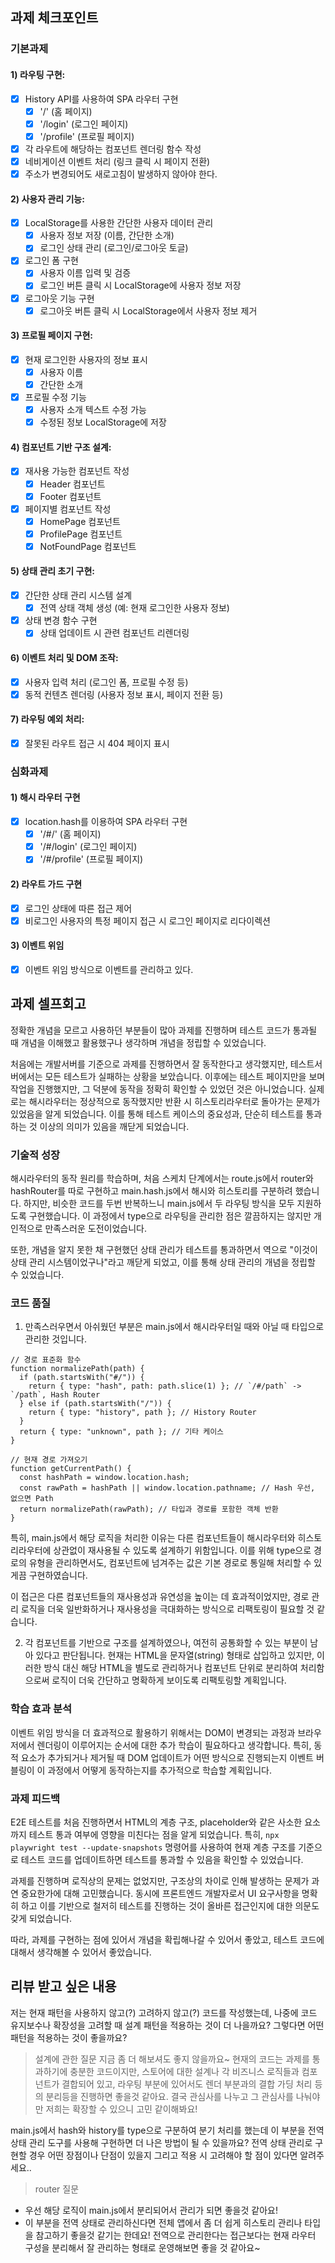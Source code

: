 ## 과제 체크포인트

### 기본과제

#### 1) 라우팅 구현:
- [x] History API를 사용하여 SPA 라우터 구현
  - [x] '/' (홈 페이지)
  - [x] '/login' (로그인 페이지)
  - [x] '/profile' (프로필 페이지)
- [x] 각 라우트에 해당하는 컴포넌트 렌더링 함수 작성
- [x] 네비게이션 이벤트 처리 (링크 클릭 시 페이지 전환)
- [x] 주소가 변경되어도 새로고침이 발생하지 않아야 한다.

#### 2) 사용자 관리 기능:
- [x] LocalStorage를 사용한 간단한 사용자 데이터 관리
  - [x] 사용자 정보 저장 (이름, 간단한 소개)
  - [x] 로그인 상태 관리 (로그인/로그아웃 토글)
- [x] 로그인 폼 구현
  - [x] 사용자 이름 입력 및 검증
  - [x] 로그인 버튼 클릭 시 LocalStorage에 사용자 정보 저장
- [x] 로그아웃 기능 구현
  - [x] 로그아웃 버튼 클릭 시 LocalStorage에서 사용자 정보 제거

#### 3) 프로필 페이지 구현:
- [x] 현재 로그인한 사용자의 정보 표시
  - [x] 사용자 이름
  - [x] 간단한 소개
- [x] 프로필 수정 기능
  - [x] 사용자 소개 텍스트 수정 가능
  - [x] 수정된 정보 LocalStorage에 저장

#### 4) 컴포넌트 기반 구조 설계:
- [x] 재사용 가능한 컴포넌트 작성
  - [x] Header 컴포넌트
  - [x] Footer 컴포넌트
- [x] 페이지별 컴포넌트 작성
  - [x] HomePage 컴포넌트
  - [x] ProfilePage 컴포넌트
  - [x] NotFoundPage 컴포넌트

#### 5) 상태 관리 초기 구현:
- [x] 간단한 상태 관리 시스템 설계
  - [x] 전역 상태 객체 생성 (예: 현재 로그인한 사용자 정보)
- [x] 상태 변경 함수 구현
  - [x] 상태 업데이트 시 관련 컴포넌트 리렌더링

#### 6) 이벤트 처리 및 DOM 조작:
- [x] 사용자 입력 처리 (로그인 폼, 프로필 수정 등)
- [x] 동적 컨텐츠 렌더링 (사용자 정보 표시, 페이지 전환 등)

#### 7) 라우팅 예외 처리:
- [x] 잘못된 라우트 접근 시 404 페이지 표시

### 심화과제

#### 1) 해시 라우터 구현
- [x] location.hash를 이용하여 SPA 라우터 구현
  - [x] '/#/' (홈 페이지)
  - [x] '/#/login' (로그인 페이지) 
  - [x] '/#/profile' (프로필 페이지)
 
#### 2) 라우트 가드 구현
- [x] 로그인 상태에 따른 접근 제어
- [x] 비로그인 사용자의 특정 페이지 접근 시 로그인 페이지로 리다이렉션

#### 3) 이벤트 위임

- [x] 이벤트 위임 방식으로 이벤트를 관리하고 있다.

## 과제 셀프회고

<!-- 과제에 대한 회고를 작성해주세요 -->
정확한 개념을 모르고 사용하던 부분들이 많아 과제를 진행하며 테스트 코드가 통과될 때 개념을 이해했고 활용했구나 생각하며 개념을 정립할 수 있었습니다.

처음에는 개발서버를 기준으로 과제를 진행하면서 잘 동작한다고 생각했지만, 테스트서버에서는 모든 테스트가 실패하는 상황을 보았습니다. 이후에는 테스트 페이지만을 보며 작업을 진행했지만, 그 덕분에 동작을 정확히 확인할 수 있었던 것은 아니었습니다. 실제로는 해시라우터는 정상적으로 동작했지만 반환 시 히스토리라우터로 돌아가는 문제가 있었음을 알게 되었습니다. 이를 통해 테스트 케이스의 중요성과, 단순히 테스트를 통과하는 것 이상의 의미가 있음을 깨닫게 되었습니다.
 
### 기술적 성장
<!-- 예시
- 새로 학습한 개념
- 기존 지식의 재발견/심화
- 구현 과정에서의 기술적 도전과 해결
-->

해시라우터의 동작 원리를 학습하며, 처음 스케치 단계에서는 route.js에서 router와 hashRouter를 따로 구현하고 main.hash.js에서 해시와 히스토리를 구분하려 했습니다. 하지만, 비슷한 코드를 두번 반복하느니 main.js에서 두 라우팅 방식을 모두 지원하도록 구현했습니다. 이 과정에서 type으로 라우팅을 관리한 점은 깔끔하지는 않지만 개인적으로 만족스러운 도전이었습니다.

또한, 개념을 알지 못한 채 구현했던 상태 관리가 테스트를 통과하면서 역으로 "이것이 상태 관리 시스템이었구나"라고 깨닫게 되었고, 이를 통해 상태 관리의 개념을 정립할 수 있었습니다.

### 코드 품질
<!-- 예시
- 특히 만족스러운 구현
- 리팩토링이 필요한 부분
- 코드 설계 관련 고민과 결정
-->

1. 만족스러우면서 아쉬웠던 부분은 main.js에서 해시라우터일 때와 아닐 때 타입으로 관리한 것입니다.


```
// 경로 표준화 함수
function normalizePath(path) {
  if (path.startsWith("#/")) {
    return { type: "hash", path: path.slice(1) }; // `/#/path` -> `/path`, Hash Router
  } else if (path.startsWith("/")) {
    return { type: "history", path }; // History Router
  }
  return { type: "unknown", path }; // 기타 케이스
}

// 현재 경로 가져오기
function getCurrentPath() {
  const hashPath = window.location.hash;
  const rawPath = hashPath || window.location.pathname; // Hash 우선, 없으면 Path
  return normalizePath(rawPath); // 타입과 경로를 포함한 객체 반환
}
```


특히, main.js에서 해당 로직을 처리한 이유는 다른 컴포넌트들이 해시라우터와 히스토리라우터에 상관없이 재사용될 수 있도록 설계하기 위함입니다. 이를 위해 type으로 경로의 유형을 관리하면서도, 컴포넌트에 넘겨주는 값은 기본 경로로 통일해 처리할 수 있게끔 구현하였습니다.

이 접근은 다른 컴포넌트들의 재사용성과 유연성을 높이는 데 효과적이었지만, 경로 관리 로직을 더욱 일반화하거나 재사용성을 극대화하는 방식으로 리팩토링이 필요할 것 같습니다.

2. 각 컴포넌트를 기반으로 구조를 설계하였으나, 여전히 공통화할 수 있는 부분이 남아 있다고 판단됩니다. 현재는 HTML을 문자열(string) 형태로 삽입하고 있지만, 이러한 방식 대신 해당 HTML을 별도로 관리하거나 컴포넌트 단위로 분리하여 처리함으로써 로직이 더욱 간단하고 명확하게 보이도록 리팩토링할 계획입니다.

### 학습 효과 분석
<!-- 예시
- 가장 큰 배움이 있었던 부분
- 추가 학습이 필요한 영역
- 실무 적용 가능성
-->

이벤트 위임 방식을 더 효과적으로 활용하기 위해서는 DOM이 변경되는 과정과 브라우저에서 렌더링이 이루어지는 순서에 대한 추가 학습이 필요하다고 생각합니다. 특히, 동적 요소가 추가되거나 제거될 때 DOM 업데이트가 어떤 방식으로 진행되는지 이벤트 버블링이 이 과정에서 어떻게 동작하는지를 추가적으로 학습할 계획입니다.

### 과제 피드백
<!-- 예시
- 과제에서 모호하거나 애매했던 부분
- 과제에서 좋았던 부분
-->

E2E 테스트를 처음 진행하면서 HTML의 계층 구조, placeholder와 같은 사소한 요소까지 테스트 통과 여부에 영향을 미친다는 점을 알게 되었습니다. 특히, `npx playwright test --update-snapshots` 명령어를 사용하여 현재 계층 구조를 기준으로 테스트 코드를 업데이트하면 테스트를 통과할 수 있음을 확인할 수 있었습니다.

과제를 진행하며 로직상의 문제는 없었지만, 구조상의 차이로 인해 발생하는 문제가 과연 중요한가에 대해 고민했습니다. 동시에 프론트엔드 개발자로서 UI 요구사항을 명확히 하고 이를 기반으로 철저히 테스트를 진행하는 것이 올바른 접근인지에 대한 의문도 갖게 되었습니다.

따라, 과제를 구현하는 점에 있어서 개념을 확립해나갈 수 있어서 좋았고, 테스트 코드에 대해서 생각해볼 수 있어서 좋았습니다.

## 리뷰 받고 싶은 내용

<!--
피드백 받고 싶은 내용을 구체적으로 남겨주세요
모호한 요청은 피드백을 남기기 어렵습니다.

참고링크: https://chatgpt.com/share/675b6129-515c-8001-ba72-39d0fa4c7b62

모호한 질문의 예시)
- 무엇을 질문해야 할지 몰라서 코치님이 보시기에 고쳐야할것들 전반적으로 피드백 부탁드립니다.
- 코드 스타일에 대한 피드백 부탁드립니다.
- 코드 구조에 대한 피드백 부탁드립니다.
- 개념적인 오류에 대한 피드백 부탁드립니다.
- 추가 구현이 필요한 부분에 대한 피드백 부탁드립니다.

구체적인 질문의 예시)
- 파일A의 함수B와 그 안의 변수명을 보면 직관성이 떨어지는 것 같습니다. 함수와 변수 이름을 더 명확하게 지을 방법에 대해 조언해 주실 수 있나요?
- 현재 파일 단위로 코드를 분리했지만, 이번 주차 발제를 기준으로 봤을 때 모듈화나 계층화에서 부족함이 있는 것 같습니다. 특히 A와 B 부분에서 모듈화를 더 진행할지 그대로 둘지 고민하였습니다. (...구체적인 고민 사항 적기...). 코치님의 의견이 궁금합니다.
- 옵저버 패턴을 사용해 상태 관리 로직을 구현해 보려 했습니다. 제가 구현한 코드가 옵저버 패턴에 맞게 잘 구성되었는지 검토해 주시고, 보완할 부분을 제안해 주실 수 있을까요?
- 컴포넌트 A를 테스트 할 때 B와의 의존성 때문에 테스트 코드를 작성하려다 포기했습니다. A와 B의 의존성을 낮추고 테스트 가능성을 높이는 구조 개선 방안이 있을까요?
-->

저는 현재 패턴을 사용하지 않고(?) 고려하지 않고(?) 코드를 작성했는데, 나중에 코드 유지보수나 확장성을 고려할 때 설계 패턴을 적용하는 것이 더 나을까요? 그렇다면 어떤 패턴을 적용하는 것이 좋을까요?
> 설계에 관한 질문
지금 좀 더 해보셔도 좋지 않을까요~ 현재의 코드는 과제를 통과하기에 충분한 코드이지만, 스토어에 대한 설계나 각 비즈니스 로직들과 컴포넌트가 결합되어 있고, 라우팅 부분에 있어서도 렌더 부분과의 결합 가딩 처리 등의 분리등을 진행하면 좋을것 같아요. 결국 관심사를 나누고 그 관심사를 나눠야만 저희는 확장할 수 있으니 고민 같이해봐요!

main.js에서 hash와 history를 type으로 구분하여 분기 처리를 했는데 이 부분을 전역 상태 관리 도구를 사용해 구현하면 더 나은 방법이 될 수 있을까요? 전역 상태 관리로 구현할 경우 어떤 장점이나 단점이 있을지 그리고 적용 시 고려해야 할 점이 있다면 알려주세요..
> router 질문
- 우선 해당 로직이 main.js에서 분리되어서 관리가 되면 좋을것 같아요!
- 이 부분을 전역 상태로 관리하신다면 전체 앱에서 좀 더 쉽게 히스토리 관리나 타입을 참고하기 좋을것 같기는 한데요! 전역으로 관리한다는 접근보다는 현재 라우터 구성을 분리해서 잘 관리하는 형태로 운영해보면 좋을 것 같아요~
